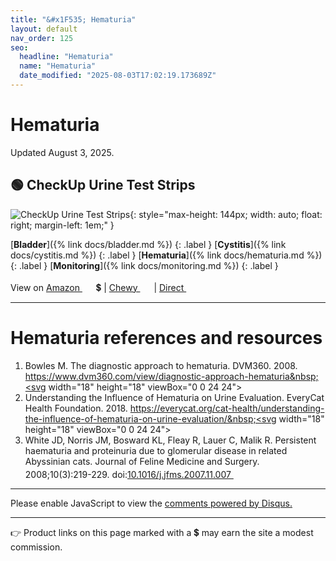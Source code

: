 ```yaml
---
title: "&#x1F535; Hematuria"
layout: default
nav_order: 125
seo:
  headline: "Hematuria"
  name: "Hematuria"
  date_modified: "2025-08-03T17:02:19.173689Z"
---
```


# Hematuria

Updated August 3, 2025.



## &#x1F7E2; CheckUp Urine Test Strips

![CheckUp Urine Test Strips](https://www.checkupkit.com/cdn/shop/files/IMAGES_-_2025-06-19T212659.618.png?width=1346){: style="max-height: 144px; width: auto; float: right; margin-left: 1em;" }

[**Bladder**]({% link docs/bladder.md %})
{: .label }
[**Cystitis**]({% link docs/cystitis.md %})
{: .label }
[**Hematuria**]({% link docs/hematuria.md %})
{: .label }
[**Monitoring**]({% link docs/monitoring.md %})
{: .label }

View on <a href="https://www.amazon.com/dp/B087H8XM5L/ref=nosim?tag=ckdcatsupplies-20" class="external" target="_blank">Amazon&nbsp;<svg width="18" height="18" viewBox="0 0 24 24"><use xlink:href="#svg-external-link"></use></svg></a> &#x1f4b2; &#124; <a href="https://www.chewy.com/dp/283322" class="external" target="_blank">Chewy&nbsp;<svg width="18" height="18" viewBox="0 0 24 24"><use xlink:href="#svg-external-link"></use></svg></a> &#124; <a href="https://www.checkupkit.com/products/checkup-testing-strips-x-50" class="external" target="_blank">Direct&nbsp;<svg width="18" height="18" viewBox="0 0 24 24"><use xlink:href="#svg-external-link"></use></svg></a>

* * *


# Hematuria references and resources

1.  Bowles M. The diagnostic approach to hematuria. DVM360. 2008. <a href="https://www.dvm360.com/view/diagnostic-approach-hematuria" class="external" target="_blank">https://www.dvm360.com/view/diagnostic-approach-hematuria&nbsp;<svg width="18" height="18" viewBox="0 0 24 24"><use xlink:href="#svg-external-link"></use></svg></a>
1.  Understanding the Influence of Hematuria on Urine Evaluation. EveryCat Health Foundation. 2018. <a href="https://everycat.org/cat-health/understanding-the-influence-of-hematuria-on-urine-evaluation/" class="external" target="_blank">https://everycat.org/cat-health/understanding-the-influence-of-hematuria-on-urine-evaluation/&nbsp;<svg width="18" height="18" viewBox="0 0 24 24"><use xlink:href="#svg-external-link"></use></svg></a>
1.  White JD, Norris JM, Bosward KL, Fleay R, Lauer C, Malik R. Persistent haematuria and proteinuria due to glomerular disease in related Abyssinian cats. Journal of Feline Medicine and Surgery. 2008;10(3):219-229. doi:<a href="https://doi.org/10.1016/j.jfms.2007.11.007" class="external" target="_blank">10.1016/j.jfms.2007.11.007&nbsp;<svg width="18" height="18" viewBox="0 0 24 24"><use xlink:href="#svg-external-link"></use></svg></a>

* * *

<div id="disqus_thread"></div>
<script>
    var disqus_config = function () {
      this.page.url = '{{ page.url | absolute_url }}';
      this.page.identifier = '{{ page.url | absolute_url }}';
    };
    (function() {
    var d = document, s = d.createElement('script');
    s.src = 'https://ckdcatsupplies.disqus.com/embed.js';
    s.setAttribute('data-timestamp', +new Date());
    (d.head || d.body).appendChild(s);
    })();
</script>
<noscript>Please enable JavaScript to view the <a href="https://disqus.com/?ref_noscript">comments powered by Disqus.</a></noscript>

* * *

&#x1F449; Product links on this page marked with a &#x1f4b2; may earn the site a modest commission.


<!-- Updated 2025-08-03 17:02:19.173689Z -->
